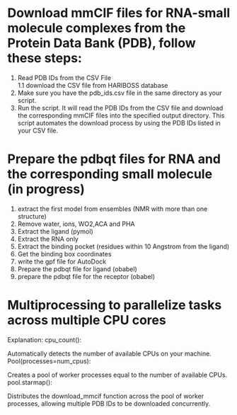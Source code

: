 # Download mmCIF files for RNA-small molecule complexes from the Protein Data Bank (PDB), follow these steps:

1. Read PDB IDs from the CSV File\
   1.1 download the CSV file from HARIBOSS database
2. Make sure you have the pdb_ids.csv file in the same directory as your script.
3. Run the script. It will read the PDB IDs from the CSV file and download the corresponding mmCIF files into the specified output directory.
This script automates the download process by using the PDB IDs listed in your CSV file.
# Prepare the pdbqt files for RNA and the corresponding small molecule (in progress)
1. extract the first model from ensembles (NMR with more than one structure)
2. Remove water, ions, WO2,ACA and PHA
3. Extract the ligand (pymol)
4. Extract the RNA only
5. Extract the binding pocket (residues within 10 Angstrom from the ligand)
6. Get the binding box coordinates
7. write the gpf file for AutoDock
8. Prepare the pdbqt file for ligand (obabel)
9. prepare the pdbqt file for the receptor (obabel)
# Multiprocessing to parallelize tasks across multiple CPU cores
Explanation:
cpu_count():

Automatically detects the number of available CPUs on your machine.
Pool(processes=num_cpus):

Creates a pool of worker processes equal to the number of available CPUs.
pool.starmap():

Distributes the download_mmcif function across the pool of worker processes, allowing multiple PDB IDs to be downloaded concurrently.
